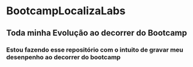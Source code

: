 # BootcampLocalizaLabs
## Toda minha Evolução ao decorrer do Bootcamp

### Estou fazendo esse repositório com o intuito de gravar meu desenpenho ao decorrer do bootcamp
